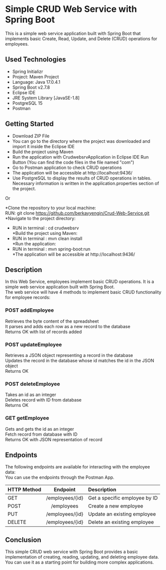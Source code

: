 # Simple CRUD Web Service with Spring Boot

This is a simple web service application built with Spring Boot that implements basic Create, Read, Update, and Delete (CRUD) operations for employees.

## Used Technologies

* Spring Initializr
* Project: Maven Project
* Language: Java 17.0.4.1
*	Spring Boot v2.7.8
*	Eclipse IDE
*	JRE System Library [JavaSE-1.8]
*	PostgreSQL 15
*	Postman

## Getting Started

* Download ZIP File  
* You can go to the directory where the project was downloaded and import it inside the Eclipse IDE  
* Build the project using Maven  
* Run the application with CrudwebsrvApplication in Eclipse IDE Run Button (You can find the code files in the file named "com")  
* Go to Postman application to check CRUD operations  
* The application will be accessible at http://localhost:9436/  
* Use PostgreSQL to display the results of CRUD operations in tables. Necessary information is written in the application.properties section of the project.  

Or  

  *Clone the repository to your local machine:  
RUN: git clone https://github.com/berkayyengin/Crud-Web-Service.git  
  *Navigate to the project directory:  
* RUN in terminal :  cd crudwebsrv  
  *Build the project using Maven:  
* RUN in terminal :  mvn clean install  
  *Run the application:  
* RUN in terminal : mvn spring-boot:run  
  *The application will be accessible at http://localhost:9436/  

## Description

In this Web Service, employees implement basic CRUD operations. It is a simple web service application built with Spring Boot.  
The web service will have 4 methods to implement basic CRUD functionality for employee records:  
### POST  addEmployee  
   Retrieves the byte content of the spreadsheet  
   It parses and adds each row as a new record to the database  
   Returns OK with list of records added  
 
### POST updateEmployee  
   Retrieves a JSON object representing a record in the database  
   Updates the record in the database whose id matches the id in the JSON object  
   Returns OK  
 
### POST deleteEmployee  
   Takes an id as an integer  
   Deletes record with ID from database  
   Returns OK  
 
### GET getEmployee  
   Gets and gets the id as an integer  
   Fetch record from database with ID  
   Returns OK with JSON representation of record  

## Endpoints  

   The following endpoints are available for interacting with the employee data:  
   You can use the endpoints through the Postman App.  

| HTTP Method  | Endpoint              | Description                   |
| :---         |         :---:         | :---                          |
| GET          | /employees/{id}	     | Get a specific employee by ID |
| POST         | /employees            | Create a new employee         |
| PUT          | /employees/{id}       | Update an existing employee   |
| DELETE       | /employees/{id}       | Delete an existing employee   |


## Conclusion
   This simple CRUD web service with Spring Boot provides a basic implementation of creating, reading, updating, and deleting employee data.   
   You can use it as a starting point for building more complex applications.  
